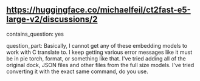 ## https://huggingface.co/michaelfeil/ct2fast-e5-large-v2/discussions/2

contains_question: yes

question_part: Basically, I cannot get any of these embedding models to work with C translate to. I keep getting various error messages like it must be in pie torch, format, or something like that. I've tried adding all of the original dock, JSON files and other files from the full size models. I've tried converting it with the exact same command, do you use.